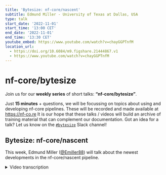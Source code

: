 ```yaml
---
title: 'Bytesize: nf-core/nascent'
subtitle: Edmund Miller - University of Texas at Dallas, USA
type: talk
start_date: '2022-11-01'
start_time: '13:00 CET'
end_date: '2022-11-01'
end_time: '13:30 CET'
youtube_embed: https://www.youtube.com/watch?v=chayGGPTnfM
location_url:
  - https://doi.org/10.6084/m9.figshare.21444867.v1
  - https://www.youtube.com/watch?v=chayGGPTnfM
---
```


# nf-core/bytesize

Join us for our **weekly series** of short talks: **“nf-core/bytesize”**.

Just **15 minutes** + questions, we will be focussing on topics about using and developing nf-core pipelines.
These will be recorded and made available at <https://nf-co.re>
It is our hope that these talks / videos will build an archive of training material that can complement our documentation. Got an idea for a talk? Let us know on the [`#bytesize`](https://nfcore.slack.com/channels/bytesize) Slack channel!

## Bytesize: nf-core/nascent

This week, Edmund Miller ([@Emiller88](https://github.com/Emiller88)) will talk about the newest developments in the nf-core/nascent pipeline.

<details markdown="1"><summary>Video transcription</summary>
**Note: The content has been edited for reader-friendliness**

[0:01](https://www.youtube.com/watch?v=chayGGPTnfM&t=1)
(host) Hello, everyone. My name is Franziska Bonath. I'm the host for today. With us is Edmund Miller. He is a PhD student at the University of Texas at Dallas. Edmund is going to talk today about the pipeline from nf-core called nascent. And to you.

[0:19](https://www.youtube.com/watch?v=chayGGPTnfM&t=19)
Hey, good morning, everyone. I'm Edmund. Let's get started. If I can advance the slides. Okay, a quick overview of what we're going to talk about today. A quick background on nascent transcript identification. Because I'm not sure if it's as common as some other assays such as ChIP-seq, RNA-seq. A brief history of the development of the pipeline. Lastly, we're going to talk about the pipeline itself and give a brief overview of that.

[0:55](https://www.youtube.com/watch?v=chayGGPTnfM&t=55)
Quick background on nascent transcript identification. The goal is to identify the changes in transcription of the RNA and what's going on in the cell at that specific point in time. Rather than, say, RNA-seq, which isolates all of the RNA in the cell at a steady state. That would be like your mRNA and things that have matured versus what's actually being transcribed. You can get an actual response to things like heat shock or viral infection. Pulling out the transcription activity sites through metabolic labeling of these. We won't go into that too much today, but I'm happy to discuss that with anyone in the future. The problem with that is that we're covering a lot of different assays, not just one or maybe some slight variations with that. We're covering lots of different chemistries, lots of different steps, et cetera. Because of that, some slight variation in the computational pipeline can actually lead to 25% change in the results of the transcript calling. We'll talk about why that is later.

[2:05](https://www.youtube.com/watch?v=chayGGPTnfM&t=125)
Specifically, what I'm interested in are enhancers. There's a lot of different things that you can call with nascent transcripts, such as miRNAs and long non-coding RNAs. You can call the gene sequences as well, but specifically, what you can pickup that isn't really possible with RNA-Seq, is enhancers. These are cis-acting DNA sequences that can then increase the transcription of genes. A lot of people are probably familiar with promotors, they (enhancers) act in tandem with promoters. Part of the problem with these enhancers and identifying them is that there's hundreds of thousands of enhancers, but we have this evidence that the enhancer promoters interact through various other assays such as 3C. We also have evidence from these nascent transcript assays that enhancer RNAs are produced at these enhancers. They have a very short half-life, and they're in low abundance. We don't usually pick them up in general RNA-Seq.

[3:10](https://www.youtube.com/watch?v=chayGGPTnfM&t=190)
This is just a quick infographic of what's happening here in the enhancer promoter looping. Over here on the right, you can see that we have the promoter and Pol II. Then, we have the mRNA coming off. This is what everyone's probably very familiar with. It's being produced. This is what you pick up in RNA-Seq. Then, you also have transcription factors and cofactors, but what we're really interested in, or I am specifically, is this enhancer on the other side and the eRNAs coming off of that with the Pol II activity. Those are thought to pull in all these transcription factors and cofactors and all these various other things.

[3:50](https://www.youtube.com/watch?v=chayGGPTnfM&t=230)
What do the reads actually look like since we're talking about bioinformatics here and what we're interested in? These are just a couple of the various assays. This is out of a recent paper that I thought was really good that summarizes all these. You can see we have GRO-cap, csRNA-Seq, NET-CAGE, STRIPE-Seq, PRO-Seq, all these. But let's start here at the bottom with total RNA-Seq. As you can see, just to orient everyone, we have the known enhancer here in yellow. Then, we have the reads over here on the left along the gene that's known. In total RNA-Seq, there is a strong peak on the antisense. You can see that we go along and have some reads coming from there.

[4:40](https://www.youtube.com/watch?v=chayGGPTnfM&t=280)
The main point here is that we don't pick up the known enhancer in total RNA-Seq. There's just not enough reads and not enough mature RNAs happening. Whereas something in GRO-cap, for example, you can see that we really pick up the known enhancer and have a lot of signal coming from there. However, we don't pick up the entirety of the transcript in GRO-cap, for example. But you can see we also pick up this opposite transcriptional start site that's going in the other direction from the gene body itself.

[5:16](https://www.youtube.com/watch?v=chayGGPTnfM&t=316)
There's other things like PRO-seq, which actually are nascent transcript assays, where you can see we pick up a little bit of the known enhancer. We don't have such a pronounced peak, perhaps. But then, we also pick up the entirety of the gene body and things that are being transcribed all the way along.

[5:31](https://www.youtube.com/watch?v=chayGGPTnfM&t=331)
As I was just talking about, we have two different kinds of assays that we're supporting. We have nascent transcripts, and then we have transcriptional start sites. I think this image from the same paper does a great job of illustrating this as well. Part of the problem is there's like 13+ assays for nascent transcript identification and transcriptional start sites. And as I said before, minor changes in the sample processing could lead up to greater than 20% in the final results. That's what they found, and I was validated by them. I'll talk a little bit more about that in the history. So let's start down here at the bottom. You can see the promoter and the true transcriptional start site here. The blue is the TSS assay, like GRO-cap, that I was just talking about, whereas the nascent transcript assay would be PRO-seq. Neither of these are generic RNAs either of what you're thinking about. So you can see in the TSS assay, we get a very pronounced peak and this is actually at the promoter sequence at the very beginning of the promoter. Then we have a slight break, and this is CpG island here. Then you have the nascent transcript assay: That picks up the entirety of the gene body and the elongation of that. So these are the two different types of assays that we're picking up.

[6:53](https://www.youtube.com/watch?v=chayGGPTnfM&t=413)
The interesting part is that we're picking up enhancers as well, based on those. We have a TSS assay, and that's where we're picking up the initial transcription start site. Then we can also pick up the entirety of this transcript and where Pol II is actually working along the entirety of it. Over here, this is just talking about the directionality of these and whether we're pulling them with a cap or not a cap. I highly recommend the paper if you're interested in that.

[7:24](https://www.youtube.com/watch?v=chayGGPTnfM&t=444)
A quick history of the development: version 1.0 was developed by Ignacia Tripodi and Margaret Gruca, and was released April 16th in 2019. In Parallel in 2017, the Tae Hoon Kim lab at UTD started working to reproduce a paper that came out in 2018 in a second data set, and I was mostly responsible for that. This is where I got my start with bioinformatics and reproducible research because I struggled to build a reproducible pipeline and reproduce the results from that paper. That's where I kept getting into the 20% variance of these things can really make or break the transcript calling. I didn't understand that at the time, but now after being validated, it feels great that it's so much different than some other assays where the bioinformatics pipeline doesn't affect it that much.

[8:23](https://www.youtube.com/watch?v=chayGGPTnfM&t=503)
I started creating my own CI/CD workflows and templates for SnakeMake in around January 2020. As soon as we had a little lab hackathon, introducing it to everybody, I found nf-core the week before and started looking to move everything over to that because I was excited to work with others on that and doing a lot of great work here.

[8:44](https://www.youtube.com/watch?v=chayGGPTnfM&t=524)
So let's talk a little bit about the pipeline. This is how far we've come. This was a SnakeMake DAG because there wasn't a DAG of the V1 of the nf-core pipeline, but this is what I had in 2018. You can see the original presentation where I'm boring my lab with things like Docker and other things as well in that, but you can see the majority of this is we're just handling Homer and alignment is pretty much all, and then maybe an intersection of histones and the GM data as well and handling those two cell lines, very rudimentary.

[9:25](https://www.youtube.com/watch?v=chayGGPTnfM&t=565)
This is the obligatory metro map that I finished last night, and then James already has some feedback for me, but I like to think all those I've worked on that, that was a great template and really easy to get going with that. Let's start over here with the .fastq, and then we can pretty much zoom through everything here because we're really standing on the shoulder of giants here and using a lot from RNA-Seq, which is great because it's a much smaller use of pipeline and there's a lot less users, but we benefit from all those bug reports now with subworkflows and modules and all those other things. We can really jump all the way to transcript identification. We just make some genome maps up here is the only unique thing to us from RNA-Seq and support a few different aligners.

[10:18](https://www.youtube.com/watch?v=chayGGPTnfM&t=618)
The first thing is we're grouping all the replicates up. Basically that's anything that's a technical replicate that we want to group up, to increase the signal and biological replicates. Then we feed that into for GRO-seq over here, if they're specifically, because that's what I've been so interested in. We feed that into Homer and GroHMM optionally, and we'll talk a little bit more about that. Everything else that's a transcriptional start site and GRO-seq and others. We feed that into PINTS as well, and then we go into bed tools and we can intersect the two of these with a filter and without a filter, and then basically only call regions that we're interested in and drop the regions that we're not. We can drop the regions that are gene bodies and promoters because we know that those aren't going to be eRNAs or other interesting RNAs. We can also make sure that we keep only regions that we're interested in, such as like those with histone modifications that indicate eRNAs. Then we just do some quick quantification, and then we move into MultiQC.

[11:29](https://www.youtube.com/watch?v=chayGGPTnfM&t=689)
Another little added benefit that we were interested in was supporting CHM13, which is a new reference genome that came out recently. Highly recommend y'all look into that as well, if you're interested in that. I'll be adding this to the template soon. But the main thing here in this infographic that they found is they were specifically looking at methylation data and how the new reference improved calls.

[11:56](https://www.youtube.com/watch?v=chayGGPTnfM&t=716)
You can see over here on the left is the number of MACS peaks, and then you can see the blue is the old reference. The CHM13 reference are the additional calls that were made from using this reference. So these may not be much and may not be of interest in things that are well known and well understood, but very relevant for nascent transcript calling. We have support for that in our IGMs config, and you can just use CHM13 and align to that.

[12:29](https://www.youtube.com/watch?v=chayGGPTnfM&t=749)
Let's talk a little bit about the transcript identification because that's the most interesting part of the pipeline and what makes it unique. There's a couple of different options, as I said. First, if you're doing GRO-seq, I have some great support for that. If anyone would like to support other assays or would like to see it supported, please open an issue. So first is GroHMM, and this is what kind of sparked us getting into the nextflow and going into bigger pipelines. It was difficulty reproducing this and running this on big enough machines to actually use it because it's an R package. It was released in 2015 by Minho Chae, Charles Danko, and Lee Kraus, actually just down the street at UT Southwestern.

[13:20](https://www.youtube.com/watch?v=chayGGPTnfM&t=800)
As you can see by the graphic up here, GroHMM greatly outperforms HOMER in just about all of these metrics. SICER is actually just a chip-seq calling or an old chip-seq peak calling algorithm. It actually outperformed HOMER, which we thought was interesting looking at this graphic. There's a couple of drawbacks to GroHMM though. It's very time consuming because it requires tuning and it's also quite memory hungry when you're running on a bunch of samples. We also reached out to the authors and Charles Danko recommended that we use T-units, which is an unpublished R package that doesn't require tuning. So stay tuned on that. But right now, GroHMM works and it does perform very well.

[14:06](https://www.youtube.com/watch?v=chayGGPTnfM&t=846)
This is calling the entirety of the transcript though, just to note up there on the left... oh... I think I missed HOMER. So I'll just talk a little bit about HOMER then. Without it (the slides). It uses a little bit more naive of a peak calling method. It's just looking for the transcript and the difference in the peak and itself. On those, it was released in 2010 out of the glass lab, and it was maintained by Chris Brenner. That was what we originally used in our paper. It works pretty well. The problem is it was made in a land before Docker. So it has a couple of problems with the way that it wants to pull in the references for you. But I finally realized you can just pass a FASTA in. It's like one line in the documentation and that works amazing. We just run that on everything because if you're going to run GroHMM and wait a couple hours, 20 minutes with HOMER, you might as well get some results on that as well. So again, I missed the slide on that.

[15:18](https://www.youtube.com/watch?v=chayGGPTnfM&t=918)
Let's now jump into PINTS identification. This is a new assay that just came out in 2022, and it's very exciting. I just left this in up at the top in Figure A. This is just also illustrating the difficulty in reproducing these, and this is on the exact same data sets. You can see the difference in the HOMER and the GroHMM results and just how much they vary and just a slight tweaking a tool. You'd expect maybe better performance, but you wouldn't expect completely different results based on what tool you're using. Down here at the bottom, this is the PINTS identification method. Just in a rudimentary way, it works very similarly to MACS2. This is a potential true peak based on the density of this, and it's very easy to pick out. It does some algorithms, picks up the local background noise from these, and these are the light blue. You can see in the purple from those, that's then a potential peak that it needs to test and see, is that actually a peak or is it just more noise from the assay itself? What PINTS is doing is really picking up these TSS start sites. As you can see from the read pile up here, it's just picking up the TSS site rather than the entirety of the transcript, which might actually lead out all the way along here.

[16:45](https://www.youtube.com/watch?v=chayGGPTnfM&t=1005)
As I said, it was released in 2022. So it's a little more relevant than 2010 and 2015. from the the Yu and Lis lab. It determines the TSS start site is really what it's doing as opposed to the entire transcriptional unit because it's mainly focusing on TSS assays. It also achieves the optimum balance among - this is from their paper - resolution, robustness, sensitivity, specificity, and computational resources required.

[17:17](https://www.youtube.com/watch?v=chayGGPTnfM&t=1057)
There's a couple of other tools that can also be used such as D-reg, but those required GPUs, and you start getting into all kinds of difficulty for users and specific machinery. It also supports TIN assays just out of the box and works. So that's a quick win, and then we can kind of support all of those through using PINTS and just handling most of the upstream and downstream processing of those. Cunningham's Law here, the best way to get the right answer on the internet is not to ask a question, it's to post the wrong answer. If you think that any of this information isn't correct, or we should be doing things differently, please open an issue or drop into Slack. I know there's not a lot of cohesion on the nascent assay transcript identification, but I'd love to help the community build a kind of a group, ideal workflow on this. So with that, I'll take any questions.

[18:24](https://www.youtube.com/watch?v=chayGGPTnfM&t=1104)
(host) Thank you very much. I have now allowed everyone to unmute themselves. If there are any questions, you can... yes, Harshil.
(question) Hi Edmund, yeah, thanks, great talk. I think, for this pipeline in particular, as we're realizing now a lot on nf-core is that we've got the really nice pipelines, but we need to be able to validate the results between releases and stuff. This is the thing that have come up during the summit. I think this is a really nice example of that, because as you mentioned, you tweak some parameters, or you run the pipeline in a different way, and you get all of that variability in the results. It's really important to be able to reproduce the results. Have you thought about full size test data sets and how we can validate whether the results are actually optimal across releases? So say, for example, you or someone else comes to tweak the pipeline, that we're not negatively impacting the results that you should be getting.
(answer) Exactly, that is something that I've thought about. I haven't gotten a AWS full test going for GRO-seq yet. I do have two tests that were in the PINTS that they created some test data examples that I asked for, because they didn't have any examples of the actual usage of it. From those, we can then call the peaks on CoPro and the other ones. I'm missing the other one. But there's two test data sets already that are full data sets that I ran. Then I have regression tests of those that I'm saving as well to compare against. They actually have an entire element matrix. We can probably pick a few of those and see if we can reproduce those each time, or at least benchmark where the nascent pipeline is and make sure that we're not changing drastically on those.

[20:30](https://www.youtube.com/watch?v=chayGGPTnfM&t=1230)
(question) That would be awesome. A second question. So no controls, right? You don't have controls for GRO-seq?
(answer) The control sample is kind of included into that. They talk about in the PINTS paper a little, some tools require you to have controls. The tools that we're using don't really require controls.

(question continued) Okay, so then the background model is built up and then the caller will call the peaks based on some random distribution in the genome.
(answer) Yep.

[21:00](https://www.youtube.com/watch?v=chayGGPTnfM&t=1260)
(question) Last question, why not using MACS and other conventional callers? Why use Homer? Homer seems quite primitive, I guess, in terms of peak calling and stuff. Why not something more sophisticated like MACS? Is there more false positives?
(answer) Legacy. Homer, you can also tweak some of the important things of like it picks up on the... I missed the image, but basically it picks up on the peak and then it picks up on the trailing tail of it. That is actually the piece that's really important there instead of... Here, I'll just pull it up. This is what Homer's actually doing. Whereas in MACS, you might just pick up the peak. You're actually picking up this downstream transcript is why Homer's unique to that.

[21:46](https://www.youtube.com/watch?v=chayGGPTnfM&t=1306)
(question) Okay. SIZER presumably does something similar because it calls larger peaks as well, right? It's able to call these sorts of counts?
(answer) uhum.
(question continued) Okay, cool. Thanks a lot, man.

[21:57](https://www.youtube.com/watch?v=chayGGPTnfM&t=1317)
(host, question) There's also another question in the chat. Why do you use feature counts and not other quantification methods as in RNA-Seq?
(answer) Feature counts is always just what I've used for that. I'm open to other ideas on it. It's not the exact same as RNA-Seq and most of those are RNA-Seq specific, is part of the issue on the quantification of those. So the difference is we pass in the genes, count with those. Then we also count with the identified transcripts and identified transcriptional start sites of those and give you counts of all of those. That's the difference. Downstream you have to do your own math behind the scenes and stats because it's not the exact same as RNA-Seq in terms of how the math works out on those. Again, also not well-defined.
(audience) You're counting with RNA-Seq, you're counting things that overlap, spliced transcripts, whoever's GRO-seq, you're looking at the entire gene body where splicing isn't important. Feature counts can do that in this case, whereas with RNA-Seq, as we've known and had previous discussions, it's not ideal for the transcript splicing type quantification.
(answer continued) Exactly. Exactly. Well said. It's just... it can work in a very simple way is the reason that we're using feature counts.

[23:27](https://www.youtube.com/watch?v=chayGGPTnfM&t=1407)
(host) Okay. Thank you. I don't see any more questions. So with that, I want to thank you, of course, Edmund, but also the Chan Zuckerberg Initiative for funding the bytesize talks and as usual, if there are any questions, you can always go to the nf-core workspace on Slack and the nascent channel and ask your questions there. Thank you very much.

</details>
